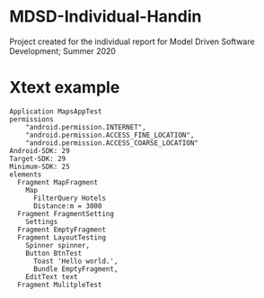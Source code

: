 # MDSD-Individual-Handin
Project created for the individual report for Model Driven Software Development; Summer 2020


# Xtext example 
```
Application MapsAppTest
permissions 
    "android.permission.INTERNET", 
    "android.permission.ACCESS_FINE_LOCATION", 
    "android.permission.ACCESS_COARSE_LOCATION"
Android-SDK: 29
Target-SDK: 29
Minimum-SDK: 25
elements
  Fragment MapFragment
    Map
      FilterQuery Hotels
      Distance:m = 3000
  Fragment FragmentSetting
    Settings
  Fragment EmptyFragment
  Fragment LayoutTesting
    Spinner spinner,
    Button BtnTest
      Toast 'Hello world.',
      Bundle EmptyFragment,
    EditText text
  Fragment MulitpleTest
```
 
